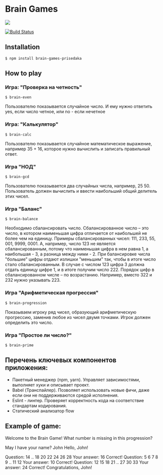 # Brain Games
<a href="https://codeclimate.com/github/codeclimate/codeclimate/maintainability"><img src="https://api.codeclimate.com/v1/badges/a99a88d28ad37a79dbf6/maintainability" /></a>

[![Build Status](https://travis-ci.org/Prisedaka/project-lvl1-s200.svg?branch=master)](https://travis-ci.org/Prisedaka/project-lvl1-s200)

## Installation
```
$ npm install brain-games-prisedaka
```

## How to play
### Игра: "Проверка на четность"
```
$ brain-even
```
Пользователю показывается случайное число. И ему нужно ответить yes, если число четное, или no - если нечетное
### Игра: "Калькулятор"
```
$ brain-calc
```
Пользователю показывается случайное математическое выражение, например 35 + 16, которое нужно вычислить и записать правильный ответ.
### Игра "НОД"
```
$ brain-gcd
```
Пользователю показывается два случайных числа, например, 25 50. Пользователь должен вычислить и ввести наибольший общий делитель этих чисел.
### Игра "Баланс"
```
$ brain-balance
```
Необходимо сбалансировать число.
Сбалансированное число – это число, в котором наименьшая цифра отличается от наибольшей не более чем на единицу.
Примеры сбалансированных чисел: 111, 233, 55, 001, 9999, 0001.
А, например, число 123 не является сбалансированным, потому что наименьшая цифра в нем равна 1, а наибольшая - 3, а разница между ними - 2. При балансировке числа "большие" цифры отдают излишки "меньшим" так, чтобы в итоге число стало сбалансированным. В случае с числом 123 цифра 3 должна отдать единицу цифре 1, и в итоге получим число 222.
Порядок цифр в сбалансированном числе – по возрастанию. Например, вместо 322 и 232 нужно указывать 223.
### Игра "Арифметическая прогрессия"
```
$ brain-progression
```
Показываем игроку ряд чисел, образующий арифметическую прогрессию, заменив любое из чисел двумя точками. Игрок должен определить это число.
### Игра "Простое ли число?"
```
$ brain-prime
```

## Перечень ключевых компонентов приложения: 
* Пакетный менеджер (npm, yarn). Управляет зависимостями, выполняет хуки и описывает проект. 
* Babel (Транспайлер). Позволяет использовать новые фичи, даже если они не поддерживаются средой исполнения. 
* Eslint - линтер. Проверяет корректность кода на соответствие стандартам кодирования. 
* Cтатический анализатор flow

## Example of game: 

Welcome to the Brain Game! 
What number is missing in this progression? 
 
May I have your name? John 
Hello, John! 
 
Question: 14 .. 18 20 22 24 26 28 
Your answer: 16 
Correct! 
Question: 5 6 7 8 9 .. 11 12 
Your answer: 10 
Correct! 
Question: 12 15 18 21 .. 27 30 33 
Your answer: 24 
Correct! 
Congratulations, John!
